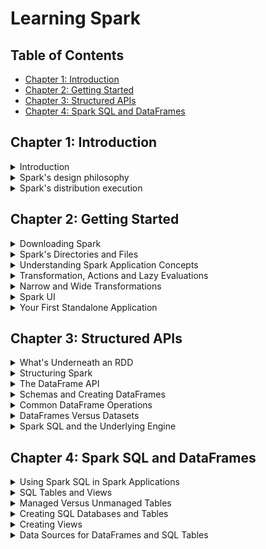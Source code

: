 # Learning Spark

## Table of Contents
* [Chapter 1: Introduction](#chapter-1-introduction)
* [Chapter 2: Getting Started](#chapter-2-getting-started)
* [Chapter 3: Structured APIs](#chapter-3-structured-apis)
* [Chapter 4: Spark SQL and DataFrames](#chapter-4-spark-sql-and-dataframes)

## Chapter 1: Introduction

<details>
  <summary>Introduction</summary>

### Introduction

- Spark is designed for large-scale distributed data processing.
- Spark provides in-memory storage for intermediate computations.
- Spark incorporates libraries with APIs for machine learning (MLlib), SQL (Spark SQL), and stream processing.

</details>

<details>
  <summary>Spark's design philosophy</summary>

### Spark's design philosophy
- Speed
    + Takes advantage of multithreading and parallel processing.
    + Builds query computations as a DAG; DAG scheduler and query optimizer construct efficient computational graph that is highly parallelizable.
    + All intermediate results in memory, and limited disk I/O.
- Ease of use
    + Fundamental abstraction of a logical data structure as a Resilient Distributed Dataset (RDD).
    + Transformations and actions are operations that act on RDDs.
- Modularity
    + Support for multiple languages (Python, Java, Scala).
    + Well-documented APIs.
- Extensibility
    + Focuses on parallel computation engine rather than storage.
    + Spark can read data stored in a myriad of sources.

</details>

<details>
  <summary>Spark's distribution execution</summary>

### Spark's distribution execution

- Spark application consists of a driver that orchestrates parallel operations on the cluster (i.e., executors and cluster manager) through a `SparkSession`.
- Spark driver
    + Communicates with cluster manager, requesting resources (CPU, memory) for Spark's executors (JVMs).
    + Transforms all Spark operations into DAG computations, schedules them and distributes them as tasks across executors.
- SparkSession
    + Provides a single entry point to all of Spark's functionality.
    + Create using high-level API in different programming languages or created for you in a Spark shell.
- Cluster manager
    + Manages resources for cluster of nodes Spark runs on.
    + Currently supports standalone, Hadoop YARM, Mesos, Kubernetes
- Spark executor
    + Runs on each worker node
    + Communicates with driver and executes tasks on workers
- Distributed data and partitions
    + Physical data distributed across storage as partitions in HDFS or cloud storage e.g., S3
    + Spark treats each partition as a high-level logical data abstraction i.e., DataFrame in memory
    + Executors only process data closest to them (data locality)

</details>

## Chapter 2: Getting Started

<details>
  <summary>Downloading Spark</summary>

### Downloading Spark

- Use Spark shell to prototype Spark operations with small datasets
- Then write complex Spark application for large datasets
- Downloaded [Spark](https://www.apache.org/dyn/closer.lua/spark/spark-3.1.2/spark-3.1.2-bin-hadoop2.7.tgz)

</details>

<details>
  <summary>Spark's Directories and Files</summary>

### Spark Directories and Files

- Files in the tar:
    + `bin` contains scripts to interact with Spark e.g., Spark shells
    + `sbin` contains administrative scripts for starting/stopping Spark components in the cluster
    + `kubernetes` contains Dockerfiles for creating Docker images for Spark distribution on a Kubernetes cluster
    + `data` contains text files that are input for Spark's components e.g., MLLib, Structured Streaming and GraphX
- Start PySpark from `bin`
    + Every computation expressed in high-level API is decomposed into low-level optimized and generated RDD operations which are converted to Scala bytecode for executor's JVMs
- Key concepts of Spark application
    + Application
        * User program built on Spark using its APIs
        * Driver program and executors on cluster
    + SparkSession
        * Point of entry to interact with underlying Spark functionality and allows programming Spark with its APIs
        * In a Spark shell, Spark driver instantiates it for you
    + Job
        * Parallel computation made of multiple tasks that get created in response to a Spark action
    + Stage
        * Each job gets divided into smaller sets of tasks called stages
    + Task
        * Unit of work or execution that will be sent to oSpark executor

</details>

<details>
  <summary>Understanding Spark Application Concepts</summary>

### Understanding Spark Application Concepts

- Driver converts Spark application into one or more Spark jobs
- Each job is transformed into a DAG
- Each node in a DAG is a single or multiple Spark stages
- Stages created based on what operations can be performed serially or in parallel
- Each stage is made of Spark tasks which are federated across each Spark executor
- Each task maps to a single core and works on a single partition of data

</details>

<details>
  <summary>Transformation, Actions and Lazy Evaluations</summary>

### Transformation, Actions and Lazy Evaluations

- Spark operations classified as transformations and actions
- Transformations transform a dataframe into a new dataframe without altering original data
    + Example: `select()`, `filter()`
    + Transformations are not done immediately, instead they are performed lazily (recorded) until an action is invoked
- Actions include `show()`, `take()`, `count()`, `collect()`

</details>

<details>
  <summary>Narrow and Wide Transformations</summary>

### Narrow and Wide Transformations

- Any transformation where a single output partition is computed from a single input partition is a narrow transformation e.g., `filter()`, `contains()`
- Wide transformations require data from other partitions to be read in, combined and written to disk e.g., `groupBy()`, `orderBy()`

</details>

<details>
  <summary>Spark UI</summary>

### Spark UI

- Driver launches a Spark UI running on port 4040
- View scheduler stages and tasks
- Summary of RDD sizes and memory usage
- Information about environment and executors
- All Spark SQL queries

</details>

<details>
  <summary>Your First Standalone Application</summary>

### Your First Standalone Application

```python
# Import SparkSession and related functions from the PySpark module.
import sys
from pyspark.sql import SparkSession
from pyspark.sql.functions import count

if __name__ == "__main__":
    if len(sys.argv) != 2:
        print("Usage: mnmcount <file>", file=sys.stderr) sys.exit(-1)

# Build a SparkSession using the SparkSession APIs.
# If one does not exist, then create an instance.
# There can only be one SparkSession per JVM.
spark = (SparkSession
     .builder
     .appName("PythonMnMCount")
     .getOrCreate())

# Get the M&M data set filename from the command-line arguments
mnm_file = sys.argv[1]

# Read file into a Spark DataFrame using the CSV
# format by inferring the schema and specifying that the
# file contains a header, which provides column names.
mnm_df = (spark.read.format("csv")
     .option("header", "true")
     .option("inferSchema", "true")
     .load(mnm_file))

# We use the DataFrame high-level APIs. Note
# that we don't use RDDs at all. Because some of Spark's
# functions return the same object, we can chain function calls.
# 1. Select from the DataFrame the fields "State", "Color", and "Count"
# 2. Since we want to group each state and its M&M color count,
# we use groupBy()
# 3. Aggregate counts of all colors and groupBy() State and Color
# 4 orderBy() in descending order
count_mnm_df = (mnm_df
     .select("State", "Color", "Count")
     .groupBy("State", "Color")
     .agg(count("Count").alias("Total"))
     .orderBy("Total", ascending=False))

# Show the resulting aggregations for all the states and colors;
# a total count of each color per state.
# Note show() is an action, which will trigger the above
# query to be executed.
count_mnm_df.show(n=60, truncate=False)
print("Total Rows = %d" % (count_mnm_df.count()))

# While the above code aggregated and counted for all
# the states, what if we just want to see the data for
# a single state, e.g., CA?
# 1. Select from all rows in the DataFrame
# 2. Filter only CA state
# 3. groupBy() State and Color as we did above
# 4. Aggregate the counts for each color
# 5. orderBy() in descending order
# Find the aggregate count for California by filtering
ca_count_mnm_df = (mnm_df
     .select("State", "Color", "Count")
     .where(mnm_df.State == "CA")
     .groupBy("State", "Color")
     .agg(count("Count").alias("Total"))
     .orderBy("Total", ascending=False))

# Show the resulting aggregation for California.
# As above, show() is an action that will trigger the execution of the
# entire computation.
ca_count_mnm_df.show(n=10, truncate=False)

# Stop the SparkSession
spark.stop()
```
- To run the above example:
```bash
$SPARK_HOME/bin/spark-submit mmmcount.py data/mmm_dataset.csv
```

</details>

## Chapter 3: Structured APIs

<details>
  <summary>What's Underneath an RDD</summary>

### What's Underneath an RDD

- Three RDD characteristics:
1. Dependencies
    * Instructs Spark how an RDD is constructed with its inputs.
    * Allows Spark to recreate RDDs (resiliency).
2. Partitions
    * Spark can split the work to parallelize computation across executors.
3. Compute function
    * Produces an `Iterator[T]` for the data stored in the RDD.

</details>

<details>
  <summary>Structuring Spark</summary>

### Structuring Spark

- Key schemes for structuring Spark starting in 2.x:
1. Express computations with common data analysis patterns e.g., filtering, selecting, counting, etc.
2. Set of common operators in a DSL to tell Spark what to compute with your data, allowing Spark to construct an efficient query plan for execution.
3. Allow arrangement of data in a tabular format similar to SQL table or spreadsheet with supported structured data types

### Key Benefits

- Above structure allows Spark to increase expressivity and composability
- Compare low-level RDD API for the following:
```python
# Create an RDD of tuples (name, age)
dataRDD = sc.parallelize([("Brooke", 20), ("Denny", 31), ("Jules", 30), ("TD", 35), ("Brooke", 25)])
# Use map and reduceByKey transformations with their lambda
# expressions to aggregate and then compute average
agesRDD = (dataRDD.map(lambda x: (x[0], (x[1], 1)))
                  .reduceByKey(lambda x, y: (x[0] + y[0], x[1] + y[1]))
                  .map(lambda x: (x[0], x[1][0]/x[1][1])))
```
- To using DSL ooperators and the DataFrame API:
```python
# In Python
from pyspark.sql import SparkSession
from pyspark.sql.functions import avg
# Create a DataFrame using SparkSession
spark = (SparkSession.builder
                     .appName("AuthorsAges")
                     .getOrCreate())
# Create a DataFrame
data_df = spark.createDataFrame([("Brooke", 20), ("Denny", 31), ("Jules", 30), ("TD", 35), ("Brooke", 25)], ["name", "age"])
# Group the same names together, aggregate their ages, and compute an average
avg_df = data_df.groupBy("name").agg(avg("age"))
# Show the results of the final execution
avg_df.show()
```
- Note that you can switch back to the unstructured low-level RDD API if you need more control about how computations are performed.
- The simplicity and expressivity we observe is because of the Spark SQL engine that the high-level structured APIs are built on.

</details>

<details>
  <summary>The DataFrame API</summary>

### The DataFrame API

- Inspired by Pandas DataFrames.
- Distributed in-memory tables with named columns and schemas.
- Each column has a specific data type e.g., integer, string, array, map, etc.
- DataFrames are immutable and Spark keeps a lineage of all transformations

### Spark's Basic Data Types

- Spark supports basic internal data types of its supported programming languages.
- For example, Python `float` is Spark data type `FloatType`.

### Spark's Structured and Complex Data Types

- Data will often be complex e.g., maps, arrays, structs, dates, timestamps, etc.
- For example, Python `dict` is Spark data type `MapType` which can be instantiated with `MapType(keyType, valueType, [nullable])`.

</details>

<details>
  <summary>Schemas and Creating DataFrames</summary>

### Schemas and Creating DataFrames

- Schema in Spark defines the column names and associated data types for a DataFrame.
- Defining a schema up-front as opposed to a schema-on-read approach has benefits:
1. Relieves Spark from having to infer data types.
2. Prevents Spark from creating a separate job to read a large portion of data to ascertain the schema.
3. Detect errors early if data doesn't match the schema.

### Two Ways to Define a Schema

- First way is to define it programmatically. For example:
```python
from pyspark.sql.types import *
schema = StructType([StructField("author", StringType(), False),
      StructField("title", StringType(), False),
      StructField("pages", IntegerType(), False)])
```
- Second way is to employ a Data Definition Language (DDL) string. For example:
```python
schema = "author STRING, title STRING, pages INT"
```
- Example of creating a DataFrame for a given schema:
```python
from pyspark.sql import SparkSession

# Define schema for our data using DDL
schema = "`Id` INT, `First` STRING, `Last` STRING, `Url` STRING, `Published` STRING, `Hits` INT, `Campaigns` ARRAY<STRING>"

# Create our static data
data = [[1, "Jules", "Damji", "https://tinyurl.1", "1/4/2016", 4535, ["twitter", "LinkedIn"]],
        [2, "Brooke","Wenig", "https://tinyurl.2", "5/5/2018", 8908, ["twitter", "LinkedIn"]],
        [3, "Denny", "Lee", "https://tinyurl.3", "6/7/2019", 7659, ["web", "twitter", "FB", "LinkedIn"]],
        [4, "Tathagata", "Das", "https://tinyurl.4", "5/12/2018", 10568, ["twitter", "FB"]],
        [5, "Matei","Zaharia", "https://tinyurl.5", "5/14/2014", 40578, ["web", "twitter", "FB", "LinkedIn"]],
        [6, "Reynold", "Xin", "https://tinyurl.6", "3/2/2015", 25568, ["twitter", "LinkedIn"]]]

# Main program
if __name__ == "__main__":
    # Create a SparkSession
    spark = (SparkSession
         .builder
         .appName("Example-3_6")
         .getOrCreate())
    # Create a DataFrame using the schema defined above
    blogs_df = spark.createDataFrame(data, schema)
    # Show the DataFrame; it should reflect our table above
    blogs_df.show()
    # Print the schema used by Spark to process the DataFrame
    print(blogs_df.printSchema())
```

### Columns and Expressions

- In Spark's supported languages, columns are objects with public methods.
- Column objects can't exist in isolation; each column is part of a row in a record, and all the rows together constitute a DataFrame.

### Rows

- A row in Spark is a Row object containing one or more columns.
- Row is an ordered collection of fields which can be accessed by index starting at 0.

</details>

<details>
  <summary>Common DataFrame Operations</summary>

### Common DataFrame Operations

- DataFrameReader allows you to read data into a DataFrame from different sources e.g., JSON, CSV, Parequet, Avro, etc.
- DataFrameWriter allows you to write a DataGrame back to a data source.
- Example:
```python
from pyspark.sql.types import *

# Programmatic way to define a schema
fire_schema = StructType([StructField('CallNumber', IntegerType(), True),
                StructField('UnitID', StringType(), True),
                StructField('IncidentNumber', IntegerType(), True),
                StructField('CallType', StringType(), True),
                StructField('CallDate', StringType(), True),
                StructField('WatchDate', StringType(), True),
                StructField('CallFinalDisposition', StringType(), True),
                StructField('AvailableDtTm', StringType(), True),
                StructField('Address', StringType(), True),
                StructField('City', StringType(), True),
                StructField('Zipcode', IntegerType(), True),
                StructField('Battalion', StringType(), True),
                StructField('StationArea', StringType(), True),
                StructField('Box', StringType(), True),
                StructField('OriginalPriority', StringType(), True),
                StructField('Priority', StringType(), True),
                StructField('FinalPriority', IntegerType(), True),
                StructField('ALSUnit', BooleanType(), True),
                StructField('CallTypeGroup', StringType(), True),
                StructField('NumAlarms', IntegerType(), True),
                StructField('UnitType', StringType(), True),
                StructField('UnitSequenceInCallDispatch', IntegerType(), True),
                StructField('FirePreventionDistrict', StringType(), True),
                StructField('SupervisorDistrict', StringType(), True),
                StructField('Neighborhood', StringType(), True),
                StructField('Location', StringType(), True),
                StructField('RowID', StringType(), True),
                StructField('Delay', FloatType(), True)])

# Use the DataFrameReader interface to read a CSV file
sf_fire_file = "/databricks-datasets/learning-spark-v2/sf-fire/sf-fire-calls.csv"
fire_df = spark.read.csv(sf_fire_file, header=True, schema=fire_schema)
```
- `spark.read.csv()` reads in CSV file and returns a DataFrame of rows and named columns with the types dictated in the schema.
- Parquet is the default format for `DataFrameWriter`.

### Saving a DataFrame as a Parquet File or SQL Table

- Example of persisting a DataFrame into a Parquet file or SQL table:
```python
// Save as a Parquet file
parquet_path = ...
fire_df.write.format("parquet").save(parquet_path)

parquet_table = ... # name of the table
fire_df.write.format("parquet").saveAsTable(parquet_table)
```

### Transformations and Actions

- Once DataFrame is read into memory we can perform transformations and actions on it.

### Projection and Filters

- Projection in relational parlance returns only rows matching a certain relational condition by filters.
    * `select()` used for projections.
    * `filter()` or `where()` used for filters.
- Example:
```python
few_fire_df = (fire_df
      .select("IncidentNumber", "AvailableDtTm", "CallType")
      .where(col("CallType") != "Medical Incident"))
few_fire_df.show(5, truncate=False)
```

### Renaming, Adding and Dropping Columns

- Example renaming columns:
```python
new_fire_df = fire_df.withColumnRenamed("Delay", "ResponseDelayedinMins")
(new_fire_df
    .select("ResponseDelayedinMins")
    .where(col("ResponseDelayedinMins") > 5)
    .show(5, False))
```
- We can transform column types with methods such as `to_timestamp()`, `to_date()`, etc.

### Aggregations

- Handful of transformations aggregate by column names and then aggregate counts across them e.g., `groupBy()`, `orderBy()`, `count()`, etc.

### Other Common DataFrame Operations

- DataFrame API provids statisical methods e.g., `min()`, `max()`, `sum()`, `avg()`, etc.

</details>

<details>
  <summary>DataFrames Versus Datasets</summary>

### DataFrames Versus Datasets

- If you require relational transformations similar to SQL-like queries, use DataFrames.
- Use Datasets if you want to take advantage of Tungsten's efficient serialization with Encoders.
- Use DataFrames if you want unification, code optimization and simplification of APIs across Spark components.
- For space and efficiency use DataFrames.

### When to Use RDDs

- When using a third-party package written using RDDs.
- Want to precisely instruct Spark how to do a query.

</details>

<details>
  <summary>Spark SQL and the Underlying Engine</summary>

### Spark SQL and the Underlying Engine

- Spark SQL allows developers to issue SQL compatible queries on structured data with a schema.
- Additionally, Spark SQL engine:
    * Unifies Spark components and permits abstractions to DataFrame/Datasets in multiple languages.
    * Reads and writes structured data with a specific schema from structured file formats (JSON, CSV, Text, Avro, Parquet), and converts data into temporary tables.
    * Interactive Spark SQL shell for quick data exploration.
    * Connects to external tools via standard database JDBC/ODBC connectors.
    * Generates optimized query plans for the JVM.

### The Catalyst Optimizer

- Takes a computational query and converts it into an execution plan in four phases:
    1. Analysis
        * Spark SQL engine generates an abstract syntax tree for the DataFrame query.
    2. Logical optimization
        * Uses a rules based optimization approach to construct a set of plans.
    3. Physical planning
        * Generates an optimal physical plan for the above selected logical plan.
    4. Code generation
        * Generates efficient Java bytecode to run on each machine.
        * Project Tungsten facilitates whole-stage code generation which coollapses the query into a single function, eliminating virtual function calls and employing CPU registers for intermediate data.
        * This improves CPU efficiency and performance.
- To view the execution plan for a Python DataFrame: `dataframe.explain(True)`

</details>

## Chapter 4: Spark SQL and DataFrames

<details>
  <summary>Using Spark SQL in Spark Applications</summary>

### Using Spark SQL in Spark Applications

- Use `SparkSession` to access Spark functionality.
- Use `sql()` method to issue any SQL query which will return a DataFrame.
- Example of using a schema to read data into a DataFrame and register DataFrame as a temporary view to query it with SQL.
```python
from pyspark.sql import SparkSession # Create a SparkSession
spark = (SparkSession
      .builder
      .appName("SparkSQLExampleApp")
      .getOrCreate())
# Path to data set
csv_file = "/databricks-datasets/learning-spark-v2/flights/departuredelays.csv"
# Read and create a temporary view
# Infer schema (note that for larger files you
# may want to specify the schema)
df = (spark.read.format("csv")
      .option("inferSchema", "true")
      .option("header", "true")
      .load(csv_file))
df.createOrReplaceTempView("us_delay_flights_tbl")

spark.sql("""SELECT distance, origin, destination
    FROM us_delay_flights_tbl WHERE distance > 1000
    ORDER BY distance DESC""").show(10)
```

</details>

<details>
  <summary>SQL Tables and Views</summary>

### SQL Tables and Views

- Each table in Spark has metadata e.g., schema, description, name, column names, partitions, etc.
- All this is stored in a central metastore.
- Spark by default uses Hive metastore in `/usr/hive/warehouse`

</details>

<details>
  <summary>Managed Versus Unmanaged Tables</summary>

### Managed Versus Unmanaged Tables

- For managed tables, Spark manages metadata and data in the file store e.g., local filesystem, HDSFS, S3.
- For unmanaged tables, Spark only manages the metadata and you manage the data in external data sources e.g., Cassandra.
    * If you do a `DROP TABLE`, only the table is deleted from metadata.

</details>

<details>
  <summary>Creating SQL Databases and Tables</summary>

### Creating SQL Databases and Tables

- Spark creates tables in `default` database by default.
- Create a database:
```python
spark.sql("CREATE DATABASE learn_spark_db")
spark.sql("USE learn_spark_db")
```
- Create a managed table:
```python
spark.sql("CREATE TABLE managed_us_Delay_flight_tbl (date STRING, delay INT, distance INT, origin STRING, destination STRING)")
```
- Create an unmanaged table from a data source:
```python
spark.sql("""CREATE TABLE us_delay_flights_tbl(date STRING, delay INT,
      distance INT, origin STRING, destination STRING)
      USING csv OPTIONS (PATH
      '/databricks-datasets/learning-spark-v2/flights/departuredelays.csv')""")
```

</details>

<details>
  <summary>Creating Views</summary>

### Creating Views

- Spark can create views on top of tables.
- They can be global or session-scoped, and are temporary (gone after Spark application terminates).
- Example:
```python
df_sfo = spark.sql("SELECT date, delay, origin, destination FROM us_delay_flights_tbl WHERE origin = 'SFO'")
df_jfk = spark.sql("SELECT date, delay, origin, destination FROM us_delay_flights_tbl WHERE origin = 'JFK'")
# Create a temporary and global temporary view
df_sfo.createOrReplaceGlobalTempView("us_origin_airport_SFO_global_tmp_view")
df_jfk.createOrReplaceTempView("us_origin_airport_JFK_tmp_view")
# Perform queries
spark.sql("SELECT * FROM us_origin_airport_JFK_tmp_view")
# Drop views
spark.catalog.dropGlobalTempView("us_origin_airport_SFO_global_tmp_view")
spark.catalog.dropTempView("us_origin_airport_JFK_tmp_view")
```
- Spark manages metadata of managed and unmanaged tables, captured in the Catalog.
- Catalog is a high-level abstraction in Spark SQL for storing metadata.
- Example:
```python
spark.catalog.listDatabases()
spark.catalog.listTables()
spark.catalog.listColumns("us_delay_flights_tbl")
```

</details>

<details>
  <summary>Data Sources for DataFrames and SQL Tables</summary>

### Data Sources for DataFrames and SQL Tables

#### DataFrameReader

- `DataFrameReader` is the core construct for reading data from a data source into DataFrame.
- Usage:
```
DataFrameReader.format(args).option("key", "value").schema(args).load()
```
- To get an instance handle of `DataFrameReader`, use `SparkSession.read` or `SparkSession.readStream`.
- `format()`
    * Arguments include `parquet`, `csv`, `txt`, `json`, `jdbc`, `orc`, `avro`, etc.
- `option()`
    * Arguments include `mode`, `inferSchema`, `path`.
- `schema()`
    * Argument is a DDL string or struct e.g., `A INT, B STRING`.
- `load`
    * Argument is `/path/to/data/source`
- Parquet is the default and preferred data source for Spark because it is efficient, uses columnar storage, and employs a fast compression algorithm.

#### DataFrameWriter

- `DataFrameWriter` writes data to a specified built-in data source.
- Usages:
```
DataFrameWriter.format(args)
      .option(args)
      .bucketBy(args)
      .partitionBy(args)
      .save(path)

DataFrameWriter.format(args).option(args).sortBy(args).saveAsTable(table)
```
- To get an instance handle: `DataFrame.write` or `DataFrane.writeStream`.
- `format()`
    * Arguments include `parquet`, `csv`, `txt`, `json`, `jdbc`, `orc`, `avro`, etc.
- `option()`
    * Arguments include `mode`, `path`.
- `bucketBy()`
    * Arguments include `numBuckets`, and names of columns to bucket by.
- `save()`
    * Arguments include `/path/to/data/source`.
- `saveAsTable()`
    * Arguments include `table_name`.

#### Parquet

- Default data source in Spark.
- Open-soource columnar file format offering many I/O optimizations.
- Recommend to save DataFrames in Parquet for downstream applicatioons.
- Parquet files stored in directory structure containing data files, metadata, compressed files and status files.
- To read Parquet files into a DataFrame:
```python
file = """/databricks-datasets/learning-spark-v2/flights/summary-data/parquet/
      2010-summary.parquet/"""
df = spark.read.format("parquet").load(file)
```
- Note no need to supply schema since Parquet saves it as part of metadata.
- Can also create a Spark SQL unmanaged table/view using SQL:
```sql
CREATE OR REPLACE TEMPORARY VIEW us_delay_flights_tbl USING parquet
OPTIONS (
path "/databricks-datasets/learning-spark-v2/flights/summary-data/parquet/ 2010-summary.parquet/" )
```
- Then read data into a DataFrame using SQL:
```python
spark.sql("SELECT * FROM us_delay_flights_tbl").show()
```
- To write a DataFrame in Parquet:
```python
(df.write.format("parquet")
      .mode("overwrite")
      .option("compression", "snappy")
      .save("/tmp/data/parquet/df_parquet"))
```

#### JSON

- Single-line and multiline mode both supported in Spark.
- In single-line mode, each line is a JSON object.
- In multiline mode, the entire multiline oobject is a JSON object.
- To read JSON into a DataFrame:
```python
file = "/databricks-datasets/learning-spark-v2/flights/summary-data/json/*"
df = spark.read.format("json").load(file)
```
- To save a DataFrane as a JSON file:
```python
(df.write.format("json")
      .mode("overwrite")
      .option("compression", "snappy")
      .save("/tmp/data/json/df_json")))
```

#### Other data source types

- Other data source types covered include CSV, Avro, ORC, images (for deep learning frameworks),

</detail>

## Chapter 5: Interacting with External Data Sources

<details>
  <summary>Spark SQL and Apache Hive</summary>

### Spark SQL and Apache Hive

- Spark SQL integrates relational processing with Spark's functional programming API.
- `SparkSession` provides a unified entry point to manipulate data in Spark.
- Spark allows engineers to create user-defined functions (UDFs).

</details>

<details>
  <summary>Querying with Spark SQL Shell, Beeline and Tableau</summary>

### Querying with Spark SQL Shell, Beeline and Tableau

- `spark-sql` CLI can execute Spark SQL queries.
- Can connect Tableau to Spark SQL using Thrift JDBC/ODBC server.

</details>

<details>
  <summary>External Data Sources</summary>

### External Data Sources

- Spark SQL includes data source API that can read data from other databases using JDBC.
- Simplifies querying data sources as it returns the results as a DataFrame.
- Common connection properties:
    * `user,password` - Connection properties
    * `url` - JDBC connection URL
    * `dbtable` - JDBC table to read from or write to
    * `query` - query to be used to read from Spark
    * `driver` - class name of JDBC driver to use to connect to URL
- Important to partition data source.
- Partitioning connection properties:
    * `numPartitions` - max number of partitions for parallelism in table reading and writing
        + Use a multiple of number of Spark workers
    * `partitionColumn` - column used to determine the partitions
    * `lowerBound` - min value of `partitionColumn` for partition stride
    * `upperBound` - max value of `partitionColumn` for partition stride

#### Postgres

- Build or download JDBC jar from Maven and add to classpath
- Example:
```python
# Read Option 1: Loading data from a JDBC source using load method
jdbcDF1 = (spark
            .read
            .format("jdbc")
            .option("url", "jdbc:postgresql://[DBSERVER]")
            .option("dbtable", "[SCHEMA].[TABLENAME]")
            .option("user", "[USERNAME]")
            .option("password", "[PASSWORD]")
            .load())

# Read Option 2: Loading data from a JDBC source using jdbc method
jdbcDF2 = (spark
        .read
        .jdbc("jdbc:postgresql://[DBSERVER]", "[SCHEMA].[TABLENAME]",
                properties={"user": "[USERNAME]", "password": "[PASSWORD]"}))

# Write Option 1: Saving data to a JDBC source using save method
(jdbcDF1
    .write
    .format("jdbc")
    .option("url", "jdbc:postgresql://[DBSERVER]")
    .option("dbtable", "[SCHEMA].[TABLENAME]")
    .option("user", "[USERNAME]")
    .option("password", "[PASSWORD]")
    .save())

# Write Option 2: Saving data to a JDBC source using jdbc method
(jdbcDF2
    .write
    .jdbc("jdbc:postgresql:[DBSERVER]", "[SCHEMA].[TABLENAME]",
        properties={"user": "[USERNAME]", "password": "[PASSWORD]"}))
```
- Analogous for mysql, Azure CosmosDB, MS Sql server, Cassandra, Snowflake, MongoDB, etc.

</details>

<details>
  <summary>Higher-Order Functions in DataFrames and Spark SQL</summary>

### Higher-Order Functions in DataFrames and Spark SQL

- Typically two solutions for manipulating complex data types:
    1. Explode nested structure into individual rows, apply some function, recreate nested structure
    2. Build user-defined function
- Alternatively, youo can use built-in functions for complex data types that are included with Spark e.g., `array_distinct`, `array_intersect`, etc.
- Higher-order functions take anonymous Lambda functions as arguments e.g., `transform` takes array of values and an anonymous Lambda function as input. It then creates a new array by applying anonymous function to each element.
- Other higher-order functions include `filter`, `exists`, `reduce`

</details>

<details>
  <summary>Common DataFrames and Spark SQL Operations</summary>

### Common DataFrames and Spark SQL Operations

- Spark SQL supports a wide range of DataFrame operations e.g., aggregate, collection, datetime, math, sorting, etc.
- Example below:
    1. Creates two DFs: `airportsna` and `departureDelays`
    2. Uses `expr()` to convert `delay` and `distance` columns from `STRING` to `INT`
    3. Create smaller table `foo` that will be used for demoing
```python
from pyspark.sql.functions import expr

tripdelaysFilePath = "/databricks-datasets/learning-spark-v2/flights/departuredelays.csv"
airportsnaFilePath = "/databricks-datasets/learning-spark-v2/flights/airport-codes-na.txt"

# Obtain airports data set
airportsna = (spark.read
                .format("csv")
                .options(header="true", inferSchema="true", sep="\t") .load(airportsnaFilePath))
airportsna.createOrReplaceTempView("airports_na")

# Obtain departure delays data set
departureDelays = (spark.read
                    .format("csv")
                    .options(header="true")
                    .load(tripdelaysFilePath))
departureDelays = (departureDelays
                    .withColumn("delay", expr("CAST(delay as INT) as delay"))
                    .withColumn("distance", expr("CAST(distance as INT) as distance")))
departureDelays.createOrReplaceTempView("departureDelays")

# Create temporary small table
foo = (departureDelays
        .filter(expr("""origin == 'SEA' and destination == 'SFO' and date like '01010%' and delay > 0""")))
foo.createOrReplaceTempView("foo")
```

#### Unions

- Common Spark pattern is to union two different DFs with same schema together using `union()`
```python
# Union two tables
bar = departureDelays.union(foo)
bar.createOrReplaceTempView("bar")
# Show the union (filtering for SEA and SFO in a specific time range)
# This just results in the foo data
bar.filter(expr("""origin == 'SEA' AND destination == 'SFO' AND date LIKE '01010%' AND delay > 0""")).show()
```

#### Joins

- Common DF operation is to join two DFs together
- Spark SQL by default performs an inner join
```python
foo.join(
    airports,
    airports.IATA == foo.origin
).select("City", "State", "date", "delay", "distance", "destination").show()
```

#### Windowing

- Window function uses values from rows in a window to return a set of values, typically in the form of another row
- Examples using `dense_rank()`:
```python
spark.sql("""
SELECT origin, destination, TotalDelays, rank
    FROM (
        SELECT origin, destination, TotalDelays, dense_rank()
            OVER (PARTITION BY origin ORDER BY TotalDelays DESC) as rank
            FROM departureDelaysWindow
    ) t
    WHERE rank <= 3
""").show()
```

#### Modifications

- Create new DataFrames that are modifications of existing DataFrames
- Recall that DFs (and underlying RDDs) are immutable for data lineage
- Example using `withColumn()` to add a new column:
```python
from pyspark.sql.functions import expr
foo2 = (foo.withColumn(
            "status",
            expr("CASE WHEN delay <= 10 THEN 'On-time' ELSE 'Delayed' END")
        ))
```
- We can also drop columns with `drop()`, rename with `rename()`

## Chapter 6: Spark SQL and Datasets
